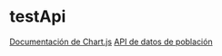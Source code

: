 # testApi
 
[Documentación de Chart.js](https://www.chartjs.org/docs/latest/)
[API de datos de población](https://d6wn6bmjj722w.population.io/#!/population/retrievePopulationTable)

